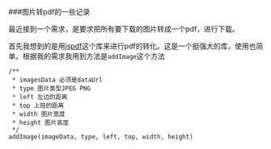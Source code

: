 ###图片转pdf的一些记录

最近接到一个需求，是要求把所有要下载的图片转成一个pdf，进行下载。

首先我想到的是用[jspdf](https://github.com/MrRio/jsPDF)这个库来进行pdf的转化。这是一个挺强大的库，使用也简单。根据我的需求我用到方法是`addImage`这个方法

```
/**
 * imagesData 必须是dataUrl
 * type 图片类型JPEG PNG
 * left 左边的距离
 * top 上班的距离
 * width 图片宽度
 * height 图片高度
 */ 
addImage(imageData, type, left, top, width, height)
```
